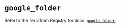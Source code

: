 # `google_folder`

Refer to the Terraform Registry for docs: [`google_folder`](https://registry.terraform.io/providers/hashicorp/google-beta/6.36.0/docs/resources/google_folder).
